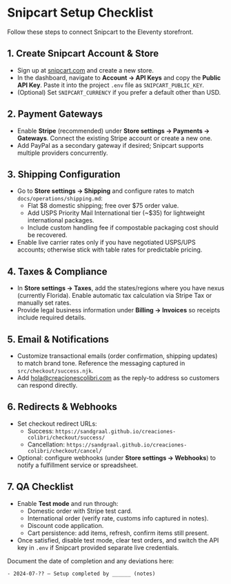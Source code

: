 # Snipcart Setup Checklist

Follow these steps to connect Snipcart to the Eleventy storefront.

## 1. Create Snipcart Account & Store
- Sign up at [snipcart.com](https://snipcart.com) and create a new store.
- In the dashboard, navigate to **Account → API Keys** and copy the **Public API Key**. Paste it into the project `.env` file as `SNIPCART_PUBLIC_KEY`.
- (Optional) Set `SNIPCART_CURRENCY` if you prefer a default other than USD.

## 2. Payment Gateways
- Enable **Stripe** (recommended) under **Store settings → Payments → Gateways**. Connect the existing Stripe account or create a new one.
- Add PayPal as a secondary gateway if desired; Snipcart supports multiple providers concurrently.

## 3. Shipping Configuration
- Go to **Store settings → Shipping** and configure rates to match `docs/operations/shipping.md`:
  - Flat $8 domestic shipping; free over $75 order value.
  - Add USPS Priority Mail International tier (~$35) for lightweight international packages.
  - Include custom handling fee if compostable packaging cost should be recovered.
- Enable live carrier rates only if you have negotiated USPS/UPS accounts; otherwise stick with table rates for predictable pricing.

## 4. Taxes & Compliance
- In **Store settings → Taxes**, add the states/regions where you have nexus (currently Florida). Enable automatic tax calculation via Stripe Tax or manually set rates.
- Provide legal business information under **Billing → Invoices** so receipts include required details.

## 5. Email & Notifications
- Customize transactional emails (order confirmation, shipping updates) to match brand tone. Reference the messaging captured in `src/checkout/success.njk`.
- Add hola@creacionescolibri.com as the reply-to address so customers can respond directly.

## 6. Redirects & Webhooks
- Set checkout redirect URLs:
  - Success: `https://sandgraal.github.io/creaciones-colibri/checkout/success/`
  - Cancellation: `https://sandgraal.github.io/creaciones-colibri/checkout/cancel/`
- Optional: configure webhooks (under **Store settings → Webhooks**) to notify a fulfillment service or spreadsheet.

## 7. QA Checklist
- Enable **Test mode** and run through:
  - Domestic order with Stripe test card.
  - International order (verify rate, customs info captured in notes).
  - Discount code application.
  - Cart persistence: add items, refresh, confirm items still present.
- Once satisfied, disable test mode, clear test orders, and switch the API key in `.env` if Snipcart provided separate live credentials.

Document the date of completion and any deviations here:

```
- 2024-07-?? – Setup completed by ______ (notes)
```
